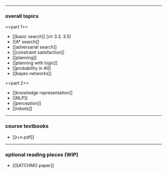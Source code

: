 
***
### overall topics

==part 1==
- [[basic search]] [ch 3.3, 3.5]
- [[A* search]]
- [[adversarial search]]
- [[constraint satisfaction]]
- [[planning]]
- [[planning with logic]]
- [[probability in AI]]
- [[bayes networks]]

==part 2==
- [[knowledge representation]]
- [[NLP]]
- [[perception]]
- [[robots]]

***
### course textbooks

- [[r+n.pdf]]

***
### optional reading pieces (WIP)

- [[SATCHMO paper]]